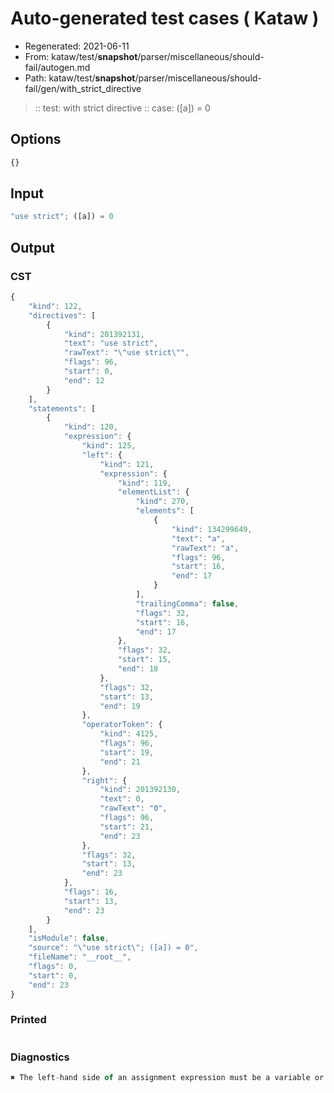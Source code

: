 # Auto-generated test cases ( Kataw )
- Regenerated: 2021-06-11
- From: kataw/test/__snapshot__/parser/miscellaneous/should-fail/autogen.md
- Path: kataw/test/__snapshot__/parser/miscellaneous/should-fail/gen/with_strict_directive
> :: test: with strict directive
> :: case: ([a]) = 0
## Options

`````js
{}
`````
## Input

`````js
"use strict"; ([a]) = 0
`````
## Output

### CST

```javascript
{
    "kind": 122,
    "directives": [
        {
            "kind": 201392131,
            "text": "use strict",
            "rawText": "\"use strict\"",
            "flags": 96,
            "start": 0,
            "end": 12
        }
    ],
    "statements": [
        {
            "kind": 120,
            "expression": {
                "kind": 125,
                "left": {
                    "kind": 121,
                    "expression": {
                        "kind": 119,
                        "elementList": {
                            "kind": 270,
                            "elements": [
                                {
                                    "kind": 134299649,
                                    "text": "a",
                                    "rawText": "a",
                                    "flags": 96,
                                    "start": 16,
                                    "end": 17
                                }
                            ],
                            "trailingComma": false,
                            "flags": 32,
                            "start": 16,
                            "end": 17
                        },
                        "flags": 32,
                        "start": 15,
                        "end": 18
                    },
                    "flags": 32,
                    "start": 13,
                    "end": 19
                },
                "operatorToken": {
                    "kind": 4125,
                    "flags": 96,
                    "start": 19,
                    "end": 21
                },
                "right": {
                    "kind": 201392130,
                    "text": 0,
                    "rawText": "0",
                    "flags": 96,
                    "start": 21,
                    "end": 23
                },
                "flags": 32,
                "start": 13,
                "end": 23
            },
            "flags": 16,
            "start": 13,
            "end": 23
        }
    ],
    "isModule": false,
    "source": "\"use strict\"; ([a]) = 0",
    "fileName": "__root__",
    "flags": 0,
    "start": 0,
    "end": 23
}
```

### Printed

```javascript

```

### Diagnostics

```javascript
✖ The left-hand side of an assignment expression must be a variable or a property access - start: 19, end: 21

```

